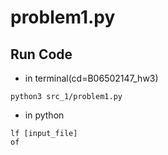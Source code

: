 # problem1.py
## Run Code

- in terminal(cd=B06502147_hw3)
```
python3 src_1/problem1.py
```

- in python
```
lf [input_file]
of
```